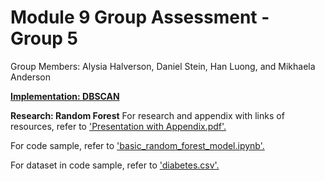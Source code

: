 # Module 9 Group Assessment - Group 5

Group Members: Alysia Halverson, Daniel Stein, Han Luong, and Mikhaela Anderson

**[Implementation: DBSCAN](Implementation_DBSCAN)**


**Research: Random Forest**
For research and appendix with links of resources, refer to ['Presentation with Appendix.pdf'.](Research_Random_Forest/Presentation%20with%20appendix.pdf) 

For code sample, refer to ['basic_random_forest_model.ipynb'.](Research_Random_Forest/basic_random_forest_model.ipynb)

For dataset in code sample, refer to ['diabetes.csv'.](Research_Random_Forest/diabetes.csv)
